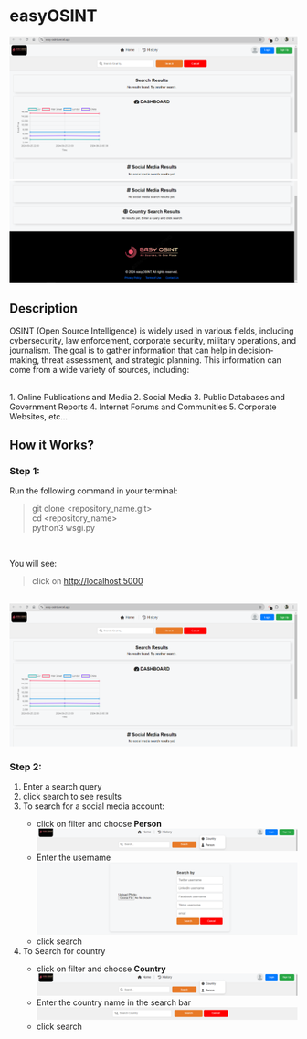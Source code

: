 <h1>easyOSINT</h1>
<img src=Capture60.PNG>
<img src="Capture61.PNG">
<br>
<h2>Description</h2>
<p>OSINT (Open Source Intelligence) is widely used in various fields, including cybersecurity, law
enforcement, corporate security, military operations, and journalism. The goal
is to gather information that can help in decision-making, threat assessment,
and strategic planning. This information can come from a wide variety of sources, including:</p><br>
1. Online Publications and Media
2. Social Media
3. Public Databases and Government Reports
4. Internet Forums and Communities
5. Corporate Websites, etc…

<h2>How it Works?</h2>
<h3>Step 1:</h3>
<p>Run the following command in your terminal:</p>

>git clone <repository_name.git><br>
>cd <repository_name><br>
>python3 wsgi.py

<br>
<p>You will see:</p>

>click on <http://localhost:5000>

<br>
<img src="Capture60.PNG">

<h3>Step 2:</h3>
<ol>
    <li>Enter a search query</li>
    <li>click search to see results</li>
    <li>To search for a social media account:</li>
    <ul>
        <li>click on filter and choose <strong>Person</strong></li>
        <img src="Capture62.PNG">
        <li>Enter the username</li>
        <img src="Capture64.PNG">
        <li>click search</li>
    </ul>
    <li>To Search for country</li>
    <ul>
        <li>click on filter and choose <strong>Country</strong></li>
        <img src="Capture62.PNG">
        <li>Enter the country name in the search bar</li>
        <img src="Capture63.PNG">
        <li>click search</li>
    </ul>
</ol>


